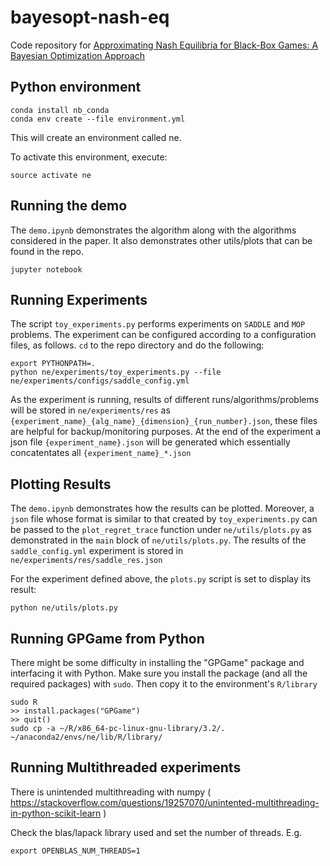 # bayesopt-nash-eq

Code repository for [Approximating Nash Equilibria for Black-Box
Games: A Bayesian Optimization Approach](https://arxiv.org/pdf/1804.10586.pdf)


## Python environment

```
conda install nb_conda
conda env create --file environment.yml
```

This will create an environment called ne.

To activate this environment, execute:

```
source activate ne
```

## Running the demo

The `demo.ipynb` demonstrates the algorithm along with the algorithms considered in the paper. It also demonstrates other utils/plots that can be found in the repo.

```
jupyter notebook
```

## Running Experiments

The script `toy_experiments.py` performs experiments on `SADDLE` and `MOP` problems. The experiment can be configured according to a configuration files, as follows. `cd` to the repo directory and do the following:

```
export PYTHONPATH=.
python ne/experiments/toy_experiments.py --file ne/experiments/configs/saddle_config.yml
```

As the experiment is running, results of different runs/algorithms/problems will be stored in `ne/experiments/res` as `{experiment_name}_{alg_name}_{dimension}_{run_number}.json`, these files are helpful for backup/monitoring purposes. At the end of the experiment a json file `{experiment_name}.json` will be generated which essentially concatentates all `{experiment_name}_*.json`

## Plotting Results

The `demo.ipynb` demonstrates how the results can be plotted. Moreover, a `json` file whose format is similar to that created by `toy_experiments.py` can be passed to the `plot_regret_trace` function under `ne/utils/plots.py` as demonstrated in the `main` block of `ne/utils/plots.py`. The results of the `saddle_config.yml` experiment is stored
in `ne/experiments/res/saddle_res.json` 

For the experiment defined above, the `plots.py` script is set to display its result:

```
python ne/utils/plots.py
```


## Running GPGame from Python

There might be some difficulty in installing the "GPGame" package and interfacing it with Python. Make sure you install the package (and all the required packages) with `sudo`. Then copy it to the environment's `R/library` 

```
sudo R
>> install.packages("GPGame")
>> quit()
sudo cp -a ~/R/x86_64-pc-linux-gnu-library/3.2/. ~/anaconda2/envs/ne/lib/R/library/
```

## Running Multithreaded experiments

There is unintended multithreading with numpy ( https://stackoverflow.com/questions/19257070/unintented-multithreading-in-python-scikit-learn )

Check the blas/lapack library used and set the number of threads. E.g.

```
export OPENBLAS_NUM_THREADS=1
```